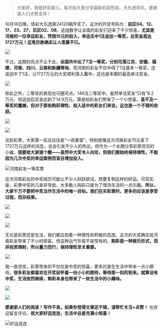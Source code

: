 > 大家好，我是好彩颖儿，每天给大家分享最新的双色球、大乐透资讯，感谢家人们点赞支持！

10月16日晚，体彩大乐透第24120期开奖了。这次的开奖号码为：**前区04、12、17、23、27，后区02、08**。这组数字让全国的彩友们迎来了不少惊喜，**尤其是河南的一位幸运彩友，凭借15元的投入，幸运击中1注追加一等奖，总奖金高达1727万元！这笔巨款确实让人羡慕不已。**


![](https://cdn.jsdelivr.net/gh/wangwenjie1314/PicCDN/2024-10-17/1729120544356-image.png)


不过，这期的亮点不止于此，**全国共中出了7注一等奖，分别花落江苏、安徽、福建、河南、四川、云南和新疆等地**。而河南的彩友不仅中得了1注基本一等奖，还追加中了1注，让1727万元的大奖顺利落入囊中，这也是本期的最高单注奖金。


![](https://cdn.jsdelivr.net/gh/wangwenjie1314/PicCDN/2024-10-17/1729120684278-image.png)


除此之外，二等奖的表现也可圈可点。146注二等奖中，虽然单注奖金“只有”8.2万元，但追加后奖金达到了14.9万元，算是给彩友们带来了一个小惊喜。**虽不及一等奖的震撼，但对于那些购彩理性、投入适中的彩友们来说，这也是一个不错的收获。**


![](https://cdn.jsdelivr.net/gh/wangwenjie1314/PicCDN/2024-10-17/1729120534527-image.png)


![](https://cdn.jsdelivr.net/gh/wangwenjie1314/PicCDN/2024-10-17/1729120716852-image.png)



谈到彩票，大家第一反应往往是“一夜暴富”，特别是像这次河南彩友15元拿下1727万元这样的消息，总会引发不少人的热议。但作为一个长期分享彩票资讯的小编，**我要给大家提个醒——虽然中大奖令人向往，但我们要始终保持理性，不能因为几次中奖的幸运案例而盲目增加投入。**


![河南彩友一等奖票](https://cdn.jsdelivr.net/gh/wangwenjie1314/PicCDN/2024-10-17/1729120570538-image.png)


这次河南彩友的中奖经历可能让不少人跃跃欲试，想要复制这样的好运。可现实是，彩票中奖的几率非常低，大多数人购彩只是为了增添生活的一点乐趣。**所以，大家千万不要把中奖当作生活中的唯一目标。我们在买彩票时，更多的应该是享受过程，而非结果。**


![](https://cdn.jsdelivr.net/gh/wangwenjie1314/PicCDN/2024-10-17/1729120735560-image.png)


![](https://cdn.jsdelivr.net/gh/wangwenjie1314/PicCDN/2024-10-17/1729120778960-image.png)


![](https://cdn.jsdelivr.net/gh/wangwenjie1314/PicCDN/2024-10-17/1729120768144-image.png)


无论是彩票还是生活，我们都应抱着一种理性和积极的态度。这次的大奖确实给河南彩友带来了不小的惊喜，但这种运气毕竟不是常有的。**购彩是一种娱乐形式，而非投资理财，所以量力而行，保持理性至关重要。**

![](https://cdn.jsdelivr.net/gh/wangwenjie1314/PicCDN/2024-10-17/1729120818037-image.png)


我一直坚信，彩票带来的不仅仅是中奖的惊喜，更多的是在生活中带来一点小期待。**很多彩友都喜欢在开奖前怀着一份小小的期待，等待那一刻的到来。就算没有中奖，生活依然继续，购彩本身也带来了一些生活中的小趣味。**


![](https://cdn.jsdelivr.net/gh/wangwenjie1314/PicCDN/2024-10-17/1729120860283-image.png)


![](https://cdn.jsdelivr.net/gh/wangwenjie1314/PicCDN/2024-10-17/1729120882115-image.png)



**感谢家人们的阅读！写作不易，如果你觉得文章还不错，请帮忙关注+点赞！** 也欢迎留言评论，**祝大家好运连连，生活中总是充满小惊喜！**


![好运连连](https://cdn.jsdelivr.net/gh/wangwenjie1314/PicCDN/2024-10-17/1729121259305-ComfyUI_00006_.png)

